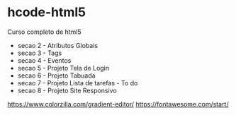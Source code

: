 # hcode-html5
 Curso completo de html5 
 
  - secao 2 - Atributos Globais
  - secao 3 - Tags
  - secao 4 - Eventos
  - secao 5 - Projeto Tela de Login
  - secao 6 - Projeto Tabuada
  - secao 7 - Projeto Lista de tarefas - To do
  - secao 8 - Projeto Site Responsivo


https://www.colorzilla.com/gradient-editor/
https://fontawesome.com/start/
